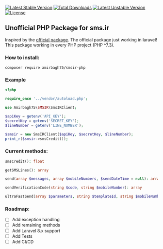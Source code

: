 [![Latest Stable Version](https://poser.pugx.org/amirbagh75/smsir-php/v)](//packagist.org/packages/amirbagh75/smsir-php) [![Total Downloads](https://poser.pugx.org/amirbagh75/smsir-php/downloads)](//packagist.org/packages/amirbagh75/smsir-php) [![Latest Unstable Version](https://poser.pugx.org/amirbagh75/smsir-php/v/unstable)](//packagist.org/packages/amirbagh75/smsir-php) [![License](https://poser.pugx.org/amirbagh75/smsir-php/license)](//packagist.org/packages/amirbagh75/smsir-php)
## Unofficial PHP Package for sms.ir

Inspired by the [official package](https://github.com/IPeCompany/SmsirLaravel). The official package just working in laravel! This package working in every PHP project (PHP ^7.3).

### How to install:
```
composer require amirbagh75/smsir-php
```

### Example
```php
<?php

require_once '../vendor/autoload.php';

use Amirbagh75\SMSIR\SmsIRClient;

$apiKey = getenv('API_KEY');
$secretKey = getenv('SECRET_KEY');
$lineNumber = getenv('LINE_NUMBER');

$smsir = new SmsIRClient($apiKey, $secretKey, $lineNumber);
print_r($smsir->smsCredit());
```

### Current methods:

```php
smsCredit(): float

getSMSLines(): array

send(array $messages, array $mobileNumbers, $sendDateTime = null): array

sendVerificationCode(string $code, string $mobileNumber): array

ultraFastSend(array $parameters, string $templateId, string $mobileNumber): array 
```
### Roadmap:

- [ ] Add exception handling
- [ ] Add remaining methods
- [ ] Add Laravel 8.x support
- [ ] Add Tests
- [ ] Add CI/CD
